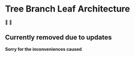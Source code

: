 # Tree Branch Leaf Architecture
🌲 🌿

## Currently removed due to updates
**Sorry for the inconveniences caused**
